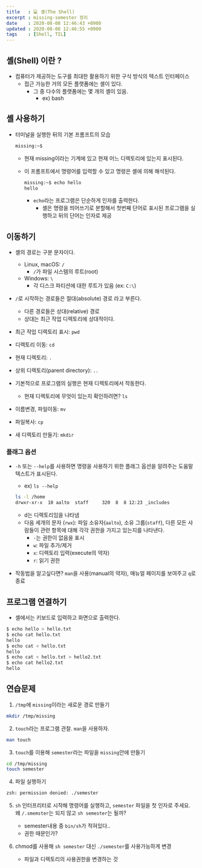 ```yaml
---
title   : 💻 셸(The Shell)
excerpt : missing-semester 정리  
date    : 2020-08-08 12:46:43 +0900
updated : 2020-08-08 12:46:55 +0900
tags    : [Shell, TIL]
---
```


## 셸(Shell) 이란 ?  

- 컴퓨터가 제공하는 도구를 최대한 활용하기 위한 구식 방식의 텍스트 인터페이스  
  - 접근 가능한 거의 모든 플랫폼에는 셸이 있다.  
    - 그 중 다수의 플랫폼에는 몇 개의 셸이 있음.  
      - ex) bash 

## 셸 사용하기  
- 터미널을 실행한 뒤의 기본 프롬프트의 모습  
  ```zsh
  missing:~$
  ```
  - 현재 missing이라는 기계에 있고 현재 어느 디렉토리에 있는지 표시된다.  
  - 이 프롬프트에서 명령어를 입력할 수 있고 명령은 셸에 의해 해석된다.  

    ```zsh 
    missing:~$ echo hello 
    hello
    ``` 
    - `echo`라는 프로그램은 단순하게 인자를 출력한다.  
      - 셸은 명령을 띄어쓰기로 분할해서 첫번째 단어로 표시된 프로그램을 실행하고 뒤의 단어는 인자로 제공  

## 이동하기  
- 셸의 경로는 구분 문자이다.  
  - Linux, macOS: `/` 
    - `/`가 파일 시스템의 루트(root)
  - Windows: `\`  
    - 각 디스크 파티션에 대한 루트가 있음 (ex: `C:\`)  

- `/`로 시작하는 경로들은 절대(absolute) 경로 라고 부른다.  
  - 다른 경로들은 상대(relative) 경로    
  - 상대는 최근 작업 디렉토리에 상대적이다.  
- 최근 작업 디렉토리 표시: `pwd`
- 디렉토리 이동: `cd`
- 현재 디렉토리: `.`
- 상위 디렉토리(parent directory): `..`    
- 기본적으로 프로그램의 실행은 현재 디렉토리에서 작동한다.  
  - 현재 디렉토리에 무엇이 있는지 확인하려면? `ls`  

- 이름변경, 파일이동: `mv` 
- 파일복사: `cp`  
- 새 디렉토리 만들기: `mkdir`  


### 플래그 옵션 
- `-h` 또는 `--help`를 사용하면 명령을 사용하기 위한 플래그 옵션을 알려주는 도움말 텍스트가 표시된다.  
  - ex) `ls --help`  
  ```zsh
  ls -l /home
  drwxr-xr-x  10 aalto  staff     320  8  8 12:23 _includes
  ```
  - d는 디렉토리임을 나타냄 
  - 다음 세개의 문자 (`rwx`): 파일 소유자(`aalto`), 소유 그룹(`staff`), 다른 모든 사람들이 관련 항목에 대해 각각 권한을 가지고 있는지를 나타낸다.  
    - `-`는 권한이 없음을 표시  
    - `w`: 파일 추가/제거
    - `x`: 디렉토리 입력(execute의 약자) 
    - `r`: 읽기 권한  

- 작동법을 알고싶다면? `man`을 사용(manual의 약자), 매뉴얼 페이지를 보여주고 `q`로 종료  

## 프로그램 연결하기  

- 셸에서는 키보드로 입력하고 화면으로 출력한다.  
```zsh 
$ echo hello > hello.txt 
$ echo cat hello.txt 
hello 
$ echo cat < hello.txt 
hello
$ echo cat < hello.txt > hello2.txt
$ echo cat hello2.txt 
hello 
```

## 연습문제  

1. `/tmp`에 `missing`이라는 새로운 경로 만들기

```zsh
mkdir /tmp/missing 
```

2. `touch`라는 프로그램 관찰. `man`을 사용하자.  
```zsh
man touch 
```

3. `touch`를 이용해 `semester`라는 파일을 `missing`안에 만들기  
```zsh
cd /tmp/missing 
touch semester 
``` 

4. 파일 실행하기 
```zsh
zsh: permission denied: ./semester
```  

5. `sh` 인터프리터로 시작해 명령어를 실행하고, `semester` 파일을 첫 인자로 주세요.  
왜 `/.smemster`는 되지 않고 `sh semester`는 될까?    
    - semester내용 중 `bin/sh`가 적혀있다..  
    - 권한 때문인가?  

6. chmod를 사용해 `sh semester` 대신 `./semester`를 사용가능하게 변경  
   - 파일과 디렉토리의 사용권한을 변경하는 것  
